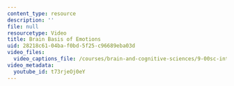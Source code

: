 ```yaml
---
content_type: resource
description: ''
file: null
resourcetype: Video
title: Brain Basis of Emotions
uid: 28218c61-04ba-f0bd-5f25-c96689eba03d
video_files:
  video_captions_file: /courses/brain-and-cognitive-sciences/9-00sc-introduction-to-psychology-fall-2011/emotion-motivation/brain-basis-of-emotions/t73rjeOj0eY.vtt
video_metadata:
  youtube_id: t73rjeOj0eY
---
```

